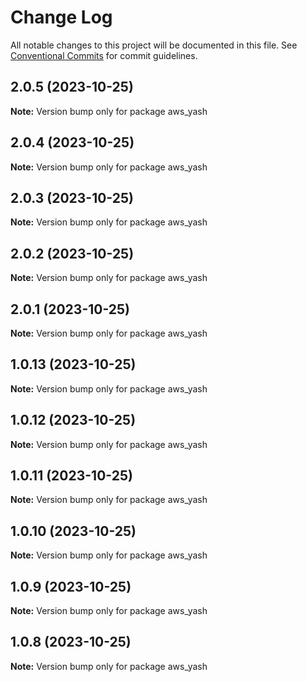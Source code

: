 # Change Log

All notable changes to this project will be documented in this file.
See [Conventional Commits](https://conventionalcommits.org) for commit guidelines.

## 2.0.5 (2023-10-25)

**Note:** Version bump only for package aws_yash





## 2.0.4 (2023-10-25)

**Note:** Version bump only for package aws_yash





## 2.0.3 (2023-10-25)

**Note:** Version bump only for package aws_yash





## 2.0.2 (2023-10-25)

**Note:** Version bump only for package aws_yash





## 2.0.1 (2023-10-25)

**Note:** Version bump only for package aws_yash





## 1.0.13 (2023-10-25)

**Note:** Version bump only for package aws_yash





## 1.0.12 (2023-10-25)

**Note:** Version bump only for package aws_yash





## 1.0.11 (2023-10-25)

**Note:** Version bump only for package aws_yash





## 1.0.10 (2023-10-25)

**Note:** Version bump only for package aws_yash





## 1.0.9 (2023-10-25)

**Note:** Version bump only for package aws_yash





## 1.0.8 (2023-10-25)

**Note:** Version bump only for package aws_yash
